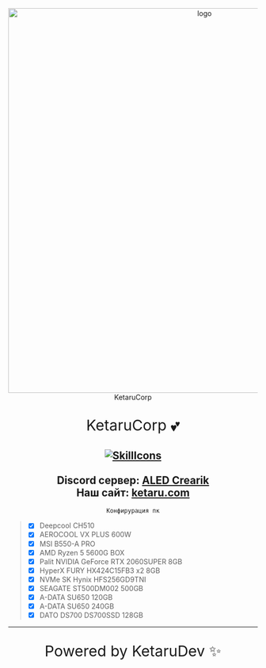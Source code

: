 <div id="logo" align="center">
<img src="https://github.com/lisikme/lisikme/blob/main/page.png?raw=true" alt="logo" style="width:777px;height:auto"> 

<link rel="stylesheet" href="./.css"> 

<body>
<div id="card">
<div id="img"></div>
<span id="user"></span>
<span id="info"></span>
<span id="app">KetaruCorp</span>
</div>
</body>
  
<p align="center" style="font-size:30px">KetaruCorp 💕</p>
  
<a href="#">![SkillIcons](https://skillicons.dev/icons?i=js,nodejs,java,py,html,css,heroku,mongodb,vscode,discord)</a><br><br>
Discord сервер: [ALED Crearik](https://discord.gg/5BM4XD3qxM)<br>
Наш сайт: [ketaru.com](https://ketaru.github.io)
---

```
Конфирурация пк
```
<div align="left">
  
> - [x] Deepcool CH510
> - [x] AEROCOOL VX PLUS 600W
> - [x] MSI B550-A PRO
> - [x] AMD Ryzen 5 5600G BOX
> - [x] Palit NVIDIA GeForce RTX 2060SUPER 8GB
> - [x] HyperX FURY HX424C15FB3 x2 8GB
> - [x] NVMe SK Hynix HFS256GD9TNI
> - [x] SEAGATE ST500DM002 500GB
> - [x] A-DATA SU650 120GB
> - [x] A-DATA SU650 240GB
> - [x] DATO DS700 DS700SSD 128GB
</div>


---

<p align="center" style="font-size:30px">Powered by KetaruDev ✨</p>
